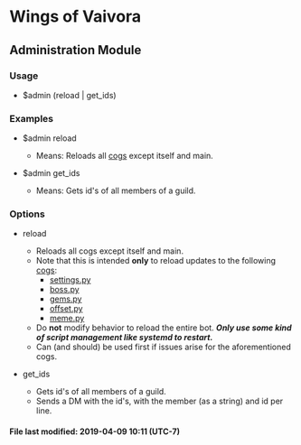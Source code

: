 # Wings of Vaivora

## Administration Module

### Usage
+ $admin (reload | get_ids)

### Examples
+ $admin reload
    - Means: Reloads all [cogs](cogs) except itself and main.

+ $admin get_ids
    - Means: Gets id's of all members of a guild.

### Options
+ reload
    - Reloads all cogs except itself and main.
    - Note that this is intended **only** to reload updates to the following [cogs](cogs):
        * [settings.py](cogs/settings.py)
        * [boss.py](cogs/boss.py)
        * [gems.py](cogs/gems.py)
        * [offset.py](cogs/offset.py)
        * [meme.py](cogs/meme.py)
    - Do **not** modify behavior to reload the entire bot. ***Only use some kind of script management like systemd to restart.***
    - Can (and should) be used first if issues arise for the aforementioned cogs.

+ get_ids
    - Gets id's of all members of a guild.
    - Sends a DM with the id's, with the member (as a string) and id per line.

#### File last modified: 2019-04-09 10:11 (UTC-7)

[cog]: (cogs)